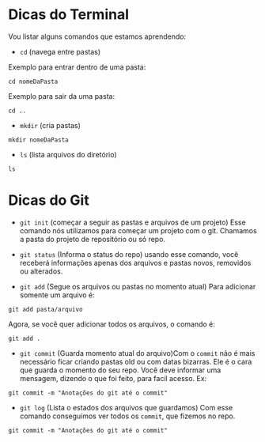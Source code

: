 # Dicas do Terminal

Vou listar alguns comandos que estamos aprendendo:

- `cd` (navega entre pastas)

Exemplo para entrar dentro de uma pasta:

```
cd nomeDaPasta
```
Exemplo para sair da uma pasta:
```
cd ..
```
- `mkdir` (cria pastas) 
```
mkdir nomeDaPasta
```
- `ls` (lista arquivos do diretório) 
```
ls
```

# Dicas do Git

- `git init` (começar a seguir as pastas e arquivos de um projeto) Esse comando nós utilizamos para começar um projeto com o git. Chamamos a pasta do projeto de repositório ou só repo.

- `git status` (Informa o status do repo) usando esse comando, você receberá informações apenas dos arquivos e pastas novos, removidos ou alterados.

- `git add` (Segue os arquivos ou pastas no momento atual) Para adicionar somente um arquivo é:

```
git add pasta/arquivo
```
Agora, se você quer adicionar todos os arquivos, o comando é:
```
git add .
```
- `git commit` (Guarda momento atual do arquivo)Com o `commit` não é mais necessário ficar criando pastas old ou com datas bizarras. Ele é o cara que guarda o momento do seu repo. Você deve informar uma mensagem, dizendo o que foi feito, para facil acesso. Ex:

```
git commit -m "Anotações do git até o commit"
```
- `git log` (Lista o estados dos arquivos que guardamos) Com esse comando conseguimos ver todos os `commit`, que fizemos no repo.

```
git commit -m "Anotações do git até o commit"
```
